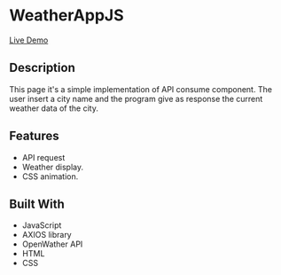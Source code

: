 # WeatherAppJS

[Live Demo](https://rawcdn.githack.com/0yapunpun/WeatherAppJS/55df0d5dfaf87ecee49605bf9c758f3bf430d50b/index.html)

## Description
This page it's a simple implementation of API consume component. The user insert a city name and the program give as response the current weather data of the city.

## Features
* API request
* Weather display. 
* CSS animation. 
 
## Built With
* JavaScript
* AXIOS library
* OpenWather API
* HTML
* CSS
